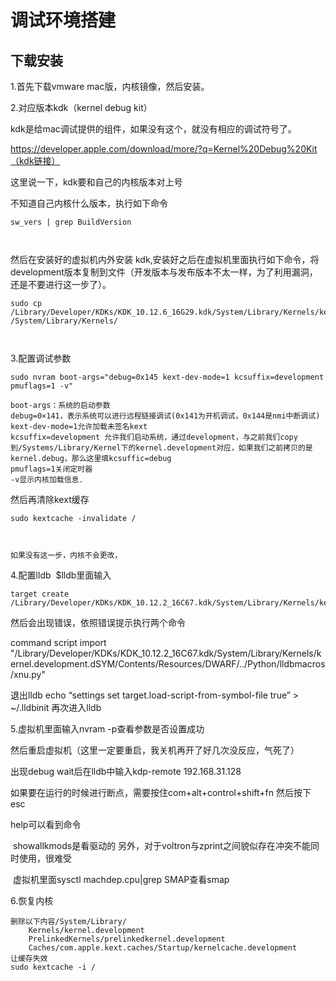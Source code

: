 # 调试环境搭建

## 下载安装

1.首先下载vmware mac版，内核镜像，然后安装。



2.对应版本kdk（kernel debug kit）

kdk是给mac调试提供的组件，如果没有这个，就没有相应的调试符号了。

https://developer.apple.com/download/more/?q=Kernel%20Debug%20Kit（kdk链接）

这里说一下，kdk要和自己的内核版本对上号

不知道自己内核什么版本，执行如下命令



```
sw_vers | grep BuildVersion



```



然后在安装好的虚拟机内外安装 kdk,安装好之后在虚拟机里面执行如下命令，将development版本复制到文件（开发版本与发布版本不太一样，为了利用漏洞，还是不要进行这一步了）。

```
sudo cp /Library/Developer/KDKs/KDK_10.12.6_16G29.kdk/System/Library/Kernels/kernel.development /System/Library/Kernels/



```

3.配置调试参数

```
sudo nvram boot-args="debug=0x145 kext-dev-mode=1 kcsuffix=development pmuflags=1 -v"

boot-args：系统的启动参数
debug=0×141，表示系统可以进行远程链接调试(0x141为开机调试，0x144是nmi中断调试)
kext-dev-mode=1允许加载未签名kext
kcsuffix=development 允许我们启动系统，通过development，与之前我们copy到/Systems/Library/Kernel下的kernel.development对应，如果我们之前拷贝的是kernel.debug，那么这里填kcsuffic=debug
pmuflags=1关闭定时器
-v显示内核加载信息.
```



然后再清除kext缓存

```
sudo kextcache -invalidate /



如果没有这一步，内核不会更改，

```

4.配置lldb
​	$lldb里面输入

```
target create /Library/Developer/KDKs/KDK_10.12.2_16C67.kdk/System/Library/Kernels/kernel.development
```

然后会出现错误，依照错误提示执行两个命令

>

command script import "/Library/Developer/KDKs/KDK_10.12.2_16C67.kdk/System/Library/Kernels/kernel.development.dSYM/Contents/Resources/DWARF/../Python/lldbmacros/xnu.py"

退出lldb
echo “settings set target.load-script-from-symbol-file true” > ~/.lldbinit
再次进入lldb





5.虚拟机里面输入nvram -p查看参数是否设置成功

然后重启虚拟机（这里一定要重启，我关机再开了好几次没反应，气死了）





出现debug wait后在lldb中输入kdp-remote  192.168.31.128

如果要在运行的时候进行断点，需要按住com+alt+control+shift+fn
然后按下esc



help可以看到命令

​	showallkmods是看驱动的
​	另外，对于voltron与zprint之间貌似存在冲突不能同时使用，很难受

​	虚拟机里面sysctl machdep.cpu|grep SMAP查看smap

6.恢复内核

```
删除以下内容/System/Library/
	Kernels/kernel.development
	PrelinkedKernels/prelinkedkernel.development
	Caches/com.apple.kext.caches/Startup/kernelcache.development
让缓存失效
sudo kextcache -i /
```

​	